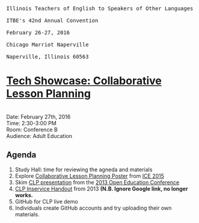 <pre>
Illinois Teachers of English to Speakers of Other Languages - Bilingual Education
<br>ITBE's 42nd Annual Convention
<br>February 26-27, 2016
<br>Chicago Marriot Naperville
<br>Naperville, Illinois 60563
</pre>

<h1><a href="http://www.itbe.org/docs/Final_at_a_glance_2016.pdf">Tech Showcase: Collaborative Lesson Planning</a></h1>
<br>Date: February 27th, 2016
<br>Time: 2:30-3:00 PM
<br>Room: Conference B
<br>Audience: Adult Education

<h2>Agenda</h2>
<ol>
<li>Study Hall: time for reviewing the agneda and materials</li>
<li>Explore <a href="http://imgur.com/5sGXP7x">Collaborative Lesson Planning Poster</a> from <a href="http://www.chicagoice.org/posters-2015/">ICE 2015</a>
<li>Skim <a href="http://www.danoff.org/leftinfront/wp-content/uploads/downloads/2013/11/2013-open-education-conference-collaborative-lesson-planning-talk.pdf">CLP presentation</a> from the <a href="https://www.youtube.com/watch?v=P_h_O9xXVdY">2013 Open Education Conference</a>
<li><a href="http://www.danoff.org/leftinfront/wp-content/uploads/downloads/2013/11/2013-05-22-collaborative-lesson-planning-coc-inservice-handout.pdf">CLP Inservice Handout</a> from 2013 <b>(N.B. Ignore Google link, no longer works.</b></li> 
<li>GitHub for CLP live demo</li>
<li>Individuals create GitHub accounts and try uploading their own materials.</li>
</ol>
